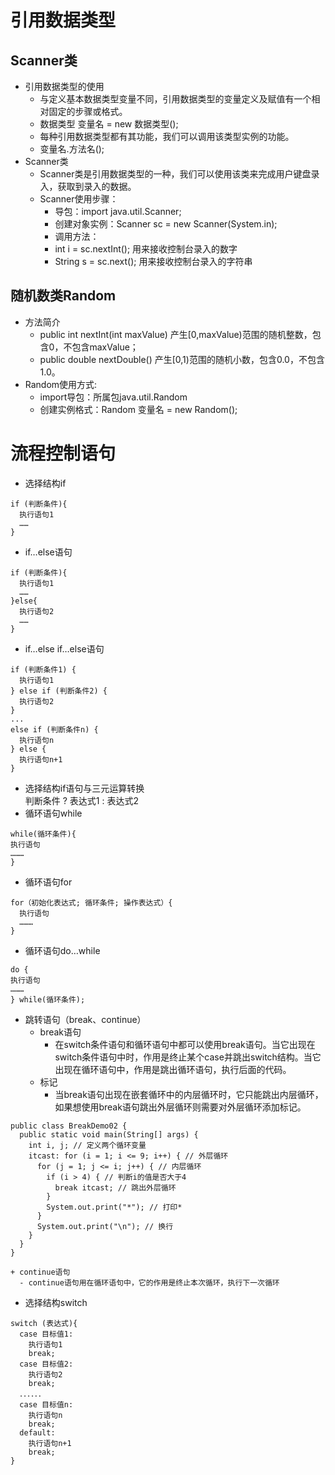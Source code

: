 # 引用数据类型
## Scanner类
  * 引用数据类型的使用
    + 与定义基本数据类型变量不同，引用数据类型的变量定义及赋值有一个相对固定的步骤或格式。
    + 数据类型  变量名  =  new 数据类型();
    + 每种引用数据类型都有其功能，我们可以调用该类型实例的功能。
    + 变量名.方法名();
  * Scanner类
    + Scanner类是引用数据类型的一种，我们可以使用该类来完成用户键盘录入，获取到录入的数据。
    + Scanner使用步骤：
      - 导包：import java.util.Scanner;
      - 创建对象实例：Scanner sc = new Scanner(System.in);
      - 调用方法：
      - int  i = sc.nextInt(); 用来接收控制台录入的数字
      - String s = sc.next(); 用来接收控制台录入的字符串
## 随机数类Random
  * 方法简介
    + public int nextInt(int maxValue)	产生[0,maxValue)范围的随机整数，包含0，不包含maxValue；
    + public double nextDouble()  产生[0,1)范围的随机小数，包含0.0，不包含1.0。
  * Random使用方式:
    + import导包：所属包java.util.Random  
    + 创建实例格式：Random 变量名 = new Random();
# 流程控制语句
  * 选择结构if  
  ```
  if (判断条件){
    执行语句1
    ……
  }
  ```  
  * if…else语句
  ```
  if (判断条件){
    执行语句1
    ……
  }else{
    执行语句2
    ……
  }
  ```  
  * if…else if…else语句  
  ```
  if (判断条件1) {
    执行语句1
  } else if (判断条件2) {
    执行语句2
  }
  ...
  else if (判断条件n) {
    执行语句n
  } else {
    执行语句n+1
  }
  ```  
  * 选择结构if语句与三元运算转换  
  判断条件 ? 表达式1 : 表达式2  
  * 循环语句while
  ```
  while(循环条件){
  执行语句
  ………
  }
  ``` 
  * 循环语句for
  ```
  for（初始化表达式; 循环条件; 操作表达式）{
    执行语句
    ………
  }
  ```  
  * 循环语句do…while
  ```
  do {
  执行语句
  ………
  } while(循环条件);
  ```  
  * 跳转语句（break、continue）
    + break语句
      - 在switch条件语句和循环语句中都可以使用break语句。当它出现在switch条件语句中时，作用是终止某个case并跳出switch结构。当它出现在循环语句中，作用是跳出循环语句，执行后面的代码。
    + 标记
      - 当break语句出现在嵌套循环中的内层循环时，它只能跳出内层循环，如果想使用break语句跳出外层循环则需要对外层循环添加标记。
  ```
  public class BreakDemo02 {
    public static void main(String[] args) {
      int i, j; // 定义两个循环变量
      itcast: for (i = 1; i <= 9; i++) { // 外层循环
        for (j = 1; j <= i; j++) { // 内层循环
          if (i > 4) { // 判断i的值是否大于4
            break itcast; // 跳出外层循环
          }
          System.out.print("*"); // 打印*
        }
        System.out.print("\n"); // 换行
      }
    }
  }
  ```  
    + continue语句
      - continue语句用在循环语句中，它的作用是终止本次循环，执行下一次循环
  * 选择结构switch
  ```
  switch (表达式){
    case 目标值1:
      执行语句1
      break;
    case 目标值2:
      执行语句2
      break;
    ．．．．．．
    case 目标值n:
      执行语句n
      break;
    default:
      执行语句n+1
      break;
  }
  ```  